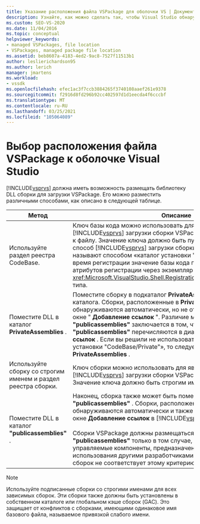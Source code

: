 ```yaml
---
title: Указание расположения файла VSPackage для оболочки VS | Документация Майкрософт
description: Узнайте, как можно сделать так, чтобы Visual Studio обнаружила библиотеку DLL сборки для загрузки VSPackage.
ms.custom: SEO-VS-2020
ms.date: 11/04/2016
ms.topic: conceptual
helpviewer_keywords:
- managed VSPackages, file location
- VSPackages, managed package file location
ms.assetid: beb8607a-4183-4ed2-9ac8-7527f11513b1
author: leslierichardson95
ms.author: lerich
manager: jmartens
ms.workload:
- vssdk
ms.openlocfilehash: efec1ac3f7ccb3884265f3740108aaef261e9378
ms.sourcegitcommit: f2916d8fd296b92cc402597d1d1eecda4f6cccbf
ms.translationtype: MT
ms.contentlocale: ru-RU
ms.lasthandoff: 03/25/2021
ms.locfileid: "105064089"
---
```

# <a name="specifying-vspackage-file-location-to-the-vs-shell"></a>Выбор расположения файла VSPackage к оболочке Visual Studio
[!INCLUDE[vsprvs](../../code-quality/includes/vsprvs_md.md)] должна иметь возможность размещать библиотеку DLL сборки для загрузки VSPackage. Его можно разместить различными способами, как описано в следующей таблице.

| Метод | Описание |
| - | - |
| Используйте раздел реестра CodeBase. | Ключ базы кода можно использовать для направления [!INCLUDE[vsprvs](../../code-quality/includes/vsprvs_md.md)] загрузки сборки VSPackage из любого полного пути к файлу. Значение ключа должно быть путем к файлу DLL. Это лучший способ [!INCLUDE[vsprvs](../../code-quality/includes/vsprvs_md.md)] загрузки сборки пакета. Этот метод иногда называют способом «каталог установки "база кода/частный"». Во время регистрации значение базы кода передается в классы атрибутов регистрации через экземпляр <xref:Microsoft.VisualStudio.Shell.RegistrationAttribute.RegistrationContext> типа. |
| Поместите DLL в каталог **PrivateAssemblies** . | Поместите сборку в подкаталог **PrivateAssemblies** [!INCLUDE[vsprvs](../../code-quality/includes/vsprvs_md.md)] каталога. Сборки, расположенные в **PrivateAssemblies** , обнаруживаются автоматически, но не отображаются в диалоговом окне " **Добавление ссылок** ". Различие между **PrivateAssemblies** и **"publicassemblies"** заключается в том, что сборки в **"publicassemblies"** перечисляются в диалоговом окне **Добавление ссылок** . Если вы решили не использовать методику «каталог установки "CodeBase/Private"», то следует установить в каталог **PrivateAssemblies** . |
| Используйте сборку со строгим именем и раздел реестра сборки. | Ключ сборки можно использовать для явного направления [!INCLUDE[vsprvs](../../code-quality/includes/vsprvs_md.md)] загрузки сборки VSPackage со строгим именем. Значение ключа должно быть строгим именем сборки. |
| Поместите DLL в каталог **"publicassemblies"** . | Наконец, сборка также может быть помещена в подкаталог **"publicassemblies"** . Сборки, расположенные в **"publicassemblies"** , обнаруживаются автоматически и также отображаются в диалоговом окне **Добавление ссылок** в [!INCLUDE[vsprvs](../../code-quality/includes/vsprvs_md.md)] .<br /><br /> Сборки VSPackage должны размещаться в каталоге **"publicassemblies"** только в том случае, если они содержат управляемые компоненты, предназначенные для повторного использования другими разработчиками VSPackage. Большинство сборок не соответствует этому критерию. |

> [!NOTE]
> Используйте подписанные сборки со строгими именами для всех зависимых сборок. Эти сборки также должны быть установлены в собственном каталоге или глобальном кэше сборок (GAC). Это защищает от конфликтов с сборками, имеющими одинаковое имя базового файла, называемое привязкой слабого имени.
